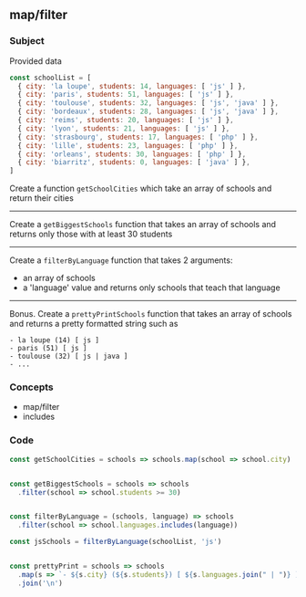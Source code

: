## map/filter

### Subject

Provided data
```javascript
const schoolList = [ 
  { city: 'la loupe', students: 14, languages: [ 'js' ] },
  { city: 'paris', students: 51, languages: [ 'js' ] },
  { city: 'toulouse', students: 32, languages: [ 'js', 'java' ] },
  { city: 'bordeaux', students: 28, languages: [ 'js', 'java' ] },
  { city: 'reims', students: 20, languages: [ 'js' ] },
  { city: 'lyon', students: 21, languages: [ 'js' ] },
  { city: 'strasbourg', students: 17, languages: [ 'php' ] },
  { city: 'lille', students: 23, languages: [ 'php' ] },
  { city: 'orleans', students: 30, languages: [ 'php' ] },
  { city: 'biarritz', students: 0, languages: [ 'java' ] },
]
```

Create a function `getSchoolCities` which take an array of schools and return their cities

---

Create a `getBiggestSchools` function that takes an array of schools and returns only those with at least 30 students

---

Create a `filterByLanguage` function that takes 2 arguments:
  - an array of schools
  - a 'language' value
and returns only schools that teach that language

---

Bonus. Create a `prettyPrintSchools` function that takes an array of schools and returns a pretty formatted string such as

```
- la loupe (14) [ js ]
- paris (51) [ js ]
- toulouse (32) [ js | java ]
- ...
```

### Concepts
- map/filter
- includes

### Code

```javascript
const getSchoolCities = schools => schools.map(school => school.city)


const getBiggestSchools = schools => schools
  .filter(school => school.students >= 30)


const filterByLanguage = (schools, language) => schools
  .filter(school => school.languages.includes(language))

const jsSchools = filterByLanguage(schoolList, 'js')


const prettyPrint = schools => schools
  .map(s => `- ${s.city} (${s.students}) [ ${s.languages.join(" | ")} ]`)
  .join('\n')
```

